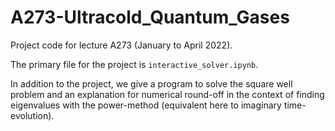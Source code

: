 # A273-Ultracold_Quantum_Gases
Project code for lecture A273 (January to April 2022).

The primary file for the project is `interactive_solver.ipynb`.

In addition to the project, we give a program to solve the square well problem and an explanation for numerical round-off in the context of finding eigenvalues with the power-method (equivalent here to imaginary time-evolution).
